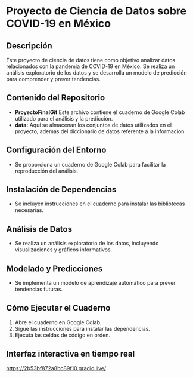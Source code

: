 # Proyecto de Ciencia de Datos sobre COVID-19 en México

## Descripción
Este proyecto de ciencia de datos tiene como objetivo analizar datos relacionados con la pandemia de COVID-19 en México. Se realiza un análisis exploratorio de los datos y se desarrolla un modelo de predicción para comprender y prever tendencias.

## Contenido del Repositorio
- **ProyectoFinalGit** Este archivo contiene el cuaderno de Google Colab utilizado para el análisis y la predicción.
- **data:** Aquí se almacenan los conjuntos de datos utilizados en el proyecto, ademas del diccionario de datos referente a la informacion.

## Configuración del Entorno
- Se proporciona un cuaderno de Google Colab para facilitar la reproducción del análisis.

## Instalación de Dependencias
- Se incluyen instrucciones en el cuaderno para instalar las bibliotecas necesarias.

## Análisis de Datos
- Se realiza un análisis exploratorio de los datos, incluyendo visualizaciones y gráficos informativos.

## Modelado y Predicciones
- Se implementa un modelo de aprendizaje automático para prever tendencias futuras.

## Cómo Ejecutar el Cuaderno
1. Abre el cuaderno en Google Colab.
2. Sigue las instrucciones para instalar las dependencias.
3. Ejecuta las celdas de código en orden.

## Interfaz interactiva en tiempo real
https://2b53bf872a8bc89f10.gradio.live/